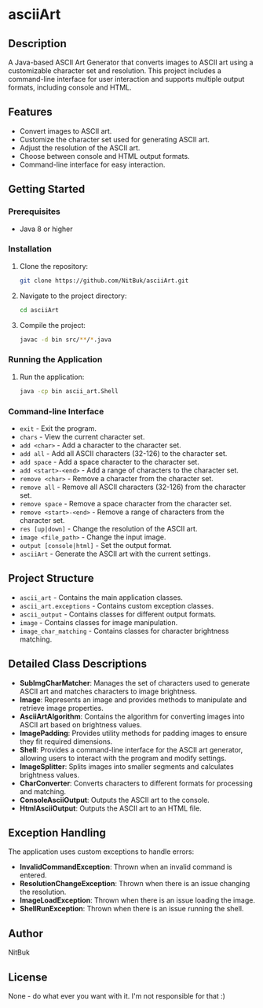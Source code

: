 # asciiArt

## Description
A Java-based ASCII Art Generator that converts images to ASCII art using a customizable character set and resolution. This project includes a command-line interface for user interaction and supports multiple output formats, including console and HTML.

## Features
- Convert images to ASCII art.
- Customize the character set used for generating ASCII art.
- Adjust the resolution of the ASCII art.
- Choose between console and HTML output formats.
- Command-line interface for easy interaction.

## Getting Started

### Prerequisites
- Java 8 or higher

### Installation
1. Clone the repository:
    ```sh
    git clone https://github.com/NitBuk/asciiArt.git
    ```
2. Navigate to the project directory:
    ```sh
    cd asciiArt
    ```
3. Compile the project:
    ```sh
    javac -d bin src/**/*.java
    ```

### Running the Application
1. Run the application:
    ```sh
    java -cp bin ascii_art.Shell
    ```

### Command-line Interface
- `exit` - Exit the program.
- `chars` - View the current character set.
- `add <char>` - Add a character to the character set.
- `add all` - Add all ASCII characters (32-126) to the character set.
- `add space` - Add a space character to the character set.
- `add <start>-<end>` - Add a range of characters to the character set.
- `remove <char>` - Remove a character from the character set.
- `remove all` - Remove all ASCII characters (32-126) from the character set.
- `remove space` - Remove a space character from the character set.
- `remove <start>-<end>` - Remove a range of characters from the character set.
- `res [up|down]` - Change the resolution of the ASCII art.
- `image <file_path>` - Change the input image.
- `output [console|html]` - Set the output format.
- `asciiArt` - Generate the ASCII art with the current settings.

## Project Structure
- `ascii_art` - Contains the main application classes.
- `ascii_art.exceptions` - Contains custom exception classes.
- `ascii_output` - Contains classes for different output formats.
- `image` - Contains classes for image manipulation.
- `image_char_matching` - Contains classes for character brightness matching.

## Detailed Class Descriptions
- **SubImgCharMatcher**: Manages the set of characters used to generate ASCII art and matches characters to image brightness.
- **Image**: Represents an image and provides methods to manipulate and retrieve image properties.
- **AsciiArtAlgorithm**: Contains the algorithm for converting images into ASCII art based on brightness values.
- **ImagePadding**: Provides utility methods for padding images to ensure they fit required dimensions.
- **Shell**: Provides a command-line interface for the ASCII art generator, allowing users to interact with the program and modify settings.
- **ImageSplitter**: Splits images into smaller segments and calculates brightness values.
- **CharConverter**: Converts characters to different formats for processing and matching.
- **ConsoleAsciiOutput**: Outputs the ASCII art to the console.
- **HtmlAsciiOutput**: Outputs the ASCII art to an HTML file.

## Exception Handling
The application uses custom exceptions to handle errors:
- **InvalidCommandException**: Thrown when an invalid command is entered.
- **ResolutionChangeException**: Thrown when there is an issue changing the resolution.
- **ImageLoadException**: Thrown when there is an issue loading the image.
- **ShellRunException**: Thrown when there is an issue running the shell.

## Author
NitBuk

## License
None - do what ever you want with it. I'm not responsible for that :)

